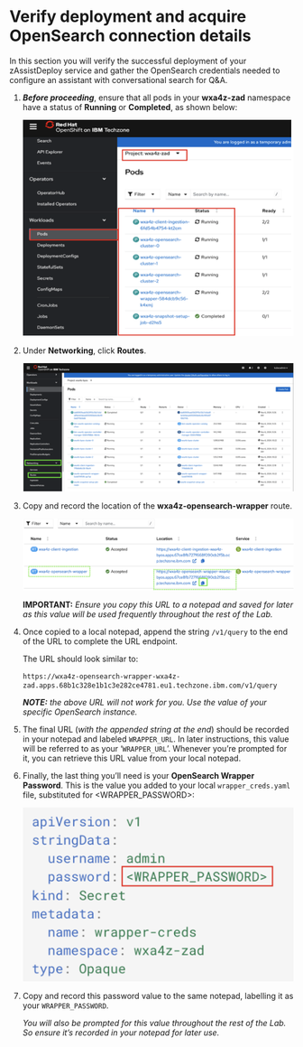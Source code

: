 # Verify deployment and acquire OpenSearch connection details

In this section you will verify the successful deployment of your zAssistDeploy service and gather the OpenSearch credentials needed to configure an assistant with conversational search for Q&A.

1. ***Before proceeding***, ensure that all pods in your **wxa4z-zad** namespace have a status of **Running** or **Completed**, as shown below:
   
    ![](_attachments/verify1.png)

2. Under **Networking**, click **Routes**.
   
    ![](_attachments/verify2.png)

3. Copy and record the location of the **wxa4z-opensearch-wrapper** route.
   
    ![](_attachments/verify3.png)

    **IMPORTANT:** *Ensure you copy this URL to a notepad and saved for later as this value will be used frequently throughout the rest of the Lab.*

4. Once copied to a local notepad, append the string `/v1/query` to the end of the URL to complete the URL endpoint.
   
    The URL should look similar to:

    ```
    https://wxa4z-opensearch-wrapper-wxa4z-zad.apps.68b1c328e1b1c3e282ce4781.eu1.techzone.ibm.com/v1/query
    ```

    ***NOTE:** the above URL will not work for you. Use the value of your specific OpenSearch instance.*

5. The final URL (*with the appended string at the end*) should be recorded in your notepad and labeled `WRAPPER_URL`. In later instructions, this value will be referred to as your ‘`WRAPPER_URL`’. Whenever you’re prompted for it, you can retrieve this URL value from your local notepad.


6. Finally, the last thing you’ll need is your **OpenSearch Wrapper Password**. This is the value you added to your local `wrapper_creds.yaml` file, substituted for <WRAPPER_PASSWORD>:
   
    ![](_attachments/verify4.png)

7. Copy and record this password value to the same notepad, labelling it as your `WRAPPER_PASSWORD`.


    *You will also be prompted for this value throughout the rest of the Lab. So ensure it’s recorded in your notepad for later use.*